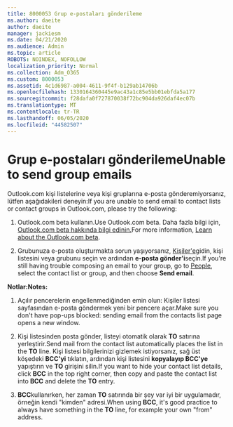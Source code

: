 ```yaml
---
title: 8000053 Grup e-postaları gönderileme
ms.author: daeite
author: daeite
manager: jackiesm
ms.date: 04/21/2020
ms.audience: Admin
ms.topic: article
ROBOTS: NOINDEX, NOFOLLOW
localization_priority: Normal
ms.collection: Adm_O365
ms.custom: 8000053
ms.assetid: 4c1d6987-a004-4611-9f4f-b129ab14706b
ms.openlocfilehash: 1330164360445e9ac43a1c85e5bb01ebfda5a177
ms.sourcegitcommit: f28dafa0f727870038f72bc904da926daf4ec07b
ms.translationtype: MT
ms.contentlocale: tr-TR
ms.lasthandoff: 06/05/2020
ms.locfileid: "44582507"
---
```

# <a name="unable-to-send-group-emails"></a><span data-ttu-id="a720c-102">Grup e-postaları gönderileme</span><span class="sxs-lookup"><span data-stu-id="a720c-102">Unable to send group emails</span></span>

<span data-ttu-id="a720c-103">Outlook.com kişi listelerine veya kişi gruplarına e-posta gönderemiyorsanız, lütfen aşağıdakileri deneyin:</span><span class="sxs-lookup"><span data-stu-id="a720c-103">If you are unable to send email to contact lists or contact groups in Outlook.com, please try the following:</span></span>
  
1. <span data-ttu-id="a720c-104">Outlook.com beta kullanın.</span><span class="sxs-lookup"><span data-stu-id="a720c-104">Use Outlook.com beta.</span></span> <span data-ttu-id="a720c-105">Daha fazla bilgi için, [Outlook.com beta hakkında bilgi edinin.](https://support.office.com/article/e2261c7f-d413-4084-8f22-21282f42d8cf)</span><span class="sxs-lookup"><span data-stu-id="a720c-105">For more information, [Learn about the Outlook.com beta](https://support.office.com/article/e2261c7f-d413-4084-8f22-21282f42d8cf).</span></span>
    
2. <span data-ttu-id="a720c-106">Grubunuza e-posta oluşturmakta sorun yaşıyorsanız, [Kişiler'e](https://outlook.live.com/people/)gidin, kişi listesini veya grubunu seçin ve ardından **e-posta gönder'i**seçin.</span><span class="sxs-lookup"><span data-stu-id="a720c-106">If you're still having trouble composing an email to your group, go to [People](https://outlook.live.com/people/), select the contact list or group, and then choose **Send email**.</span></span>
    
 <span data-ttu-id="a720c-107">**Notlar:**</span><span class="sxs-lookup"><span data-stu-id="a720c-107">**Notes:**</span></span>
  
1. <span data-ttu-id="a720c-108">Açılır pencerelerin engellenmediğinden emin olun: Kişiler listesi sayfasından e-posta göndermek yeni bir pencere açar.</span><span class="sxs-lookup"><span data-stu-id="a720c-108">Make sure you don't have pop-ups blocked: sending email from the contacts list page opens a new window.</span></span>
    
2. <span data-ttu-id="a720c-109">Kişi listesinden posta gönder, listeyi otomatik olarak **TO** satırına yerleştirir.</span><span class="sxs-lookup"><span data-stu-id="a720c-109">Send mail from the contact list automatically places the list in the **TO** line.</span></span> <span data-ttu-id="a720c-110">Kişi listesi bilgilerinizi gizlemek istiyorsanız, sağ üst köşedeki **BCC'yi** tıklatın, ardından kişi listesini **kopyalayıp BCC'ye** yapıştırın ve **TO** girişini silin.</span><span class="sxs-lookup"><span data-stu-id="a720c-110">If you want to hide your contact list details, click **BCC** in the top right corner, then copy and paste the contact list into **BCC** and delete the **TO** entry.</span></span> 
    
3. <span data-ttu-id="a720c-111">**BCC**kullanırken, her zaman **TO** satırında bir şey var iyi bir uygulamadır, örneğin kendi "kimden" adresi.</span><span class="sxs-lookup"><span data-stu-id="a720c-111">When using **BCC**, it's good practice to always have something in the **TO** line, for example your own "from" address.</span></span> 
    

